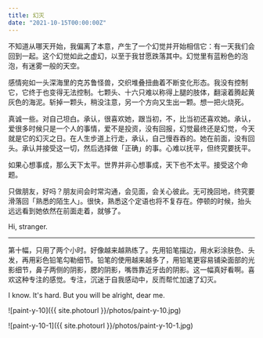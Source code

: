 ```yaml
---
title: 幻灭
date: "2021-10-15T00:00:00Z"
---
```


不知道从哪天开始，我偏离了本意，产生了一个幻觉并开始相信它：有一天我们会回到一起。这个幻觉如此之虚幻，以至于我甘愿跌落其中。幻觉里有蓝粉色的泡泡，有迷雾一般的天空。

感情宛如一头深海里的克苏鲁怪兽，交织堆叠扭曲着不断变化形态。我没有控制它，它终于也变得无法控制。七颗头、十六只难以称得上腿的肢体，翻滚着腾起黄灰色的海泥。斩掉一颗头，稍没注意，另一个方向又生出一颗。想一把火烧死。

真诚一些。对自己坦白。承认，很喜欢她，跟当初，不，比当初还喜欢她。承认，爱很多时候只是一个人的事情，爱不是投资，没有回报，幻觉最终还是幻觉，今天就是它的幻灭之日。在人生步道上行走，承认，自己慢吞吞的。她在前面，没有回头。承认并接受这一切，然后选择做「正确」的事。心难以抚平，但终究要抚平。

如果心想事成，那么天下太平。世界并非心想事成，天下也不太平。接受这个命题。

只做朋友，好吗？朋友间会时常沟通，会见面，会关心彼此。无可挽回地，终究要滑落回「熟悉的陌生人」。很快，熟悉这个定语也将不复存在。停顿的时候，抬头远远看到她依然在前面走着，就够了。

Hi, stranger. 

***

第十幅，只用了两个小时。好像越来越熟练了。先用铅笔描边，用水彩涂肤色、头发，再用彩色铅笔勾勒细节。铅笔的使用越来越多了，用铅笔更容易铺染面部的光影细节，鼻子两侧的阴影，腮的阴影，嘴唇靠近牙齿的阴影。这一幅真好看啊。喜欢这种专注的感觉。专注，沉迷于自我感动中，反而帮忙加速了幻灭。

I know. It's hard. But you will be alright, dear me.

![paint-y-10]({{ site.photourl }}/photos/paint-y-10.jpg)

![paint-y-10-1]({{ site.photourl }}/photos/paint-y-10-1.jpg)
